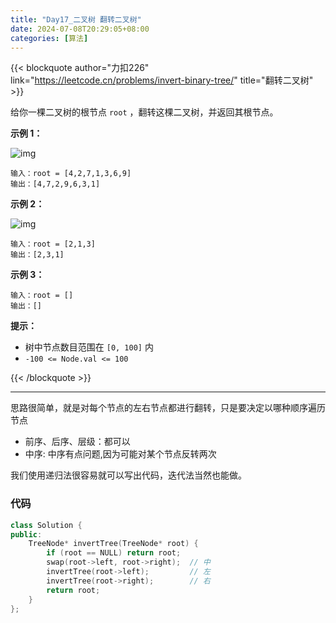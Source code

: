 ```yaml
---
title: "Day17_二叉树 翻转二叉树"
date: 2024-07-08T20:29:05+08:00
categories: [算法]
---
```


{{< blockquote author="力扣226" link="https://leetcode.cn/problems/invert-binary-tree/" title="翻转二叉树" >}}

给你一棵二叉树的根节点 `root` ，翻转这棵二叉树，并返回其根节点。

 

**示例 1：**

![img](https://assets.leetcode.com/uploads/2021/03/14/invert1-tree.jpg)

```
输入：root = [4,2,7,1,3,6,9]
输出：[4,7,2,9,6,3,1]
```

**示例 2：**

![img](https://assets.leetcode.com/uploads/2021/03/14/invert2-tree.jpg)

```
输入：root = [2,1,3]
输出：[2,3,1]
```

**示例 3：**

```
输入：root = []
输出：[]
```

 

**提示：**

- 树中节点数目范围在 `[0, 100]` 内
- `-100 <= Node.val <= 100`

{{< /blockquote >}}

---

思路很简单，就是对每个节点的左右节点都进行翻转，只是要决定以哪种顺序遍历节点

+ 前序、后序、层级：都可以
+ 中序: 中序有点问题,因为可能对某个节点反转两次

我们使用递归法很容易就可以写出代码，迭代法当然也能做。

### 代码

```c++
class Solution {
public:
    TreeNode* invertTree(TreeNode* root) {
        if (root == NULL) return root;
        swap(root->left, root->right);  // 中
        invertTree(root->left);         // 左
        invertTree(root->right);        // 右
        return root;
    }
};
```


